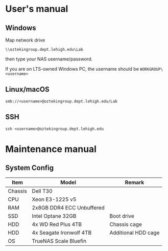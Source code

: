 # User's manual

## Windows
Map network drive
```
\\oztekingroup.dept.lehigh.edu\Lab
```
then type your NAS username/password.

If you are on LTS-owned Windows PC, the username should be `WORKGROUP\<username>`

## Linux/macOS
```
smb://<username>@oztekingroup.dept.lehigh.edu/Lab
```
## SSH
```
ssh <username>@oztekingroup.dept.lehigh.edu
```
# Maintenance manual

## System Config
| Item | Model | Remark |
| --- | --- | --- |
| Chassis | Dell T30 | |
| CPU | Xeon E3-1225 v5 | |
| RAM | 2x8GB DDR4 ECC Unbuffered | | 
| SSD | Intel Optane 32GB | Boot drive |
| HDD | 4x WD Red Plus 4TB | Chassis cage |
| HDD | 4x Seagate Ironwolf 4TB | Additional HDD cage |
| OS | TrueNAS Scale Bluefin | |

## 
